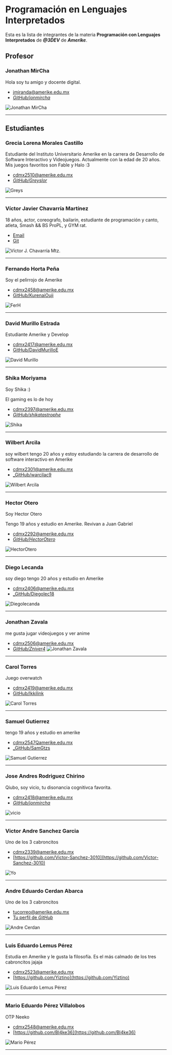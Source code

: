 # Programación en Lenguajes Interpretados

Esta es la lista de integrantes de la materia **Programación con Lenguajes Interpretados** de _**\@3DEV**_ de _**Amerike**_.

## Profesor

### Jonathan MirCha

Hola soy tu amigo y docente digital.

- [jmiranda@amerike.edu.mx](jmiranda@amerike.edu.mx)
- [_GitHub/jonmircha_](https://github.com/jonmircha)

![_Jonathan MirCha_](./img/jonmircha.jpg)

---

## Estudiantes

### Grecia Lorena Morales Castillo

Estudiante del Instituto Universitario Amerike en la carrera de Desarrollo de Software Interactivo y Videojuegos. Actualmente con la edad de 20 años. Mis juegos favoritos son Fable y Halo :3

- [cdmx2510@amerike.edu.mx](cdmx2510@amerike.edu.mx)
- [_GitHub/Greyslor_](github.com/Greyslor)

![_Greys_](./img/grey.jpg)

---

### Víctor Javier Chavarría Martínez

18 años, actor, coreografo, bailarin, estudiante de programación y canto, atleta, Smash && BS ProPL, y GYM rat.

- [Email](cdmx2372@amerike.edu.mx)
- [Git](https://github.com/VictorJ-Ch)

![Víctor J. Chavarría Mtz.](./img/VictorJ-Ch.jpg)

---

### Fernando Horta Peña

Soy el pelirrojo de Amerike

- [cdmx2458@amerike.edu.mx](cdmx2458@amerike.edu.mx)
- [GitHub/KurenaiOuji](https://github.com/KurenaiOuji)

![FerH](./img/FerH.jpeg)

---

### David Murillo Estrada

Estudiante Amerike y Develop

- [cdmx2417@amerike.edu.mx](cdmx2417@amerike.edu.mx)
- [GitHub/DavidMurilloE](https://github.com/DavidMurilloE)

![David Murillo](<img/Foto Whats.jpg>)

---

### Shika Moriyama

Soy Shika :)

El gaming es lo de hoy

- [cdmx2397@amerike.edu.mx](cdmx2397@amerike.edu.mx)
- [_GitHub/shikatastrophe_](https://github.com/Shikatastrophe)

![Shika](https://raw.githubusercontent.com/Shikatastrophe/Practica-3-Lenguajes-Interpretados/main/IMG_20230225_184210315.jpg)

---

### Wilbert Arcila 

soy wilbert tengo 20 años y estoy estudiando la carrera de desarrollo de software interactivo en Amerike

- [cdmx2301@amerike.edu.mx](cdmx2301@amerike.edu.mx)
- [_GitHub/warcilac9](https://github.com/warcilac9)

![_Wilbert Arcila_](./assets/rn_image_picker_lib_temp_b20b7ae4-12f6-4c9c-a45e-b08c69334f3d.jpg)

---

### Hector Otero 

Soy Hector Otero

Tengo 19 años y estudio en Amerike. Revivan a Juan Gabriel

- [cdmx2292@amerike.edu.mx](cdmx2292@amerike.edu.mx)
- [_GitHub/HectorOtero_](https://github.com/HectorOtero)

![HectorOtero](./img/BB159DC5-C15B-4A57-9992-2865E44081F5.JPG)

---

### Diego Lecanda

soy diego tengo 20 años y estudio en Amerike 

- [cdmx2406@amerike.edu.mx](cdmx2406@amerike.edu.mx)
- [_GitHub/Diegolec18](https://github.com/warcilac9)

![_Diegolecanda_](./img/diego.jpeg)

---

### Jonathan Zavala

me gusta jugar videojuegos y ver anime 

- [cdmx2506@amerike.edu.mx](cdmx2506@amerike.edu.mx)
- [_GitHub/Zniver4_](https://github.com/Zniver4)
![Jonathan Zavala](./img/Jonathan-zav.jpg)

---

### Carol Torres

Juego overwatch

- [cdmx2419@amerike.edu.mx](cdmx2419@amerike.edu.mx)
- [GitHub/Ikkilink](https://github.com/Ikkilink)

![_Carol Torres_](https://raw.githubusercontent.com/Ikkilink/Practica3/main/assets/20230810_135006.jpg)

---

### Samuel Gutierrez

tengo 19 años y estudio en amerike

- [cdmx2547Qamerike.edu.mx](cdmx2547Qamerike.edu.mx)
- [_GitHub/SamGtzs](https://github.com/SamGtzs)

![_Samuel Gutierrez_](./assets/misaysam.jpg)

---

### Jose Andres Rodriguez Chirino

Qiubo, soy vicio, tu disonancia cognitivca favorita.

- [cdmx2418@amerike.edu.mx](cdmx2418@amerike.edu.mx)
- [_GitHub/jonmircha_](https://github.com/Sholensk)

![_vicio_](./img/vicio.jpg)

---

### Victor Andre Sanchez Garcia

Uno de los 3 cabroncitos 

- [cdmx2339@amerike.edu.mx](cdmx2339@amerike.edu.mx)
- [https://github.com/Victor-Sanchez-3010](https://github.com/Victor-Sanchez-3010)

![Yo](./img/VictorS.jpeg)

---

### Andre Eduardo Cerdan Abarca

Uno de los 3 cabroncitos

- [tucorreo@amerike.edu.mx](cdmx2528@amerike.edu.mx)
- [Tu perfil de _GitHub_](https://github.com/megaandre)

![Andre Cerdan](./img/andrec.jpg)

---

### Luis Eduardo Lemus Pérez

Estudia en Amerike y le gusta la filosofía. Es el más calmado de los tres cabroncitos jajaja

- [cdmx2523@amerike.edu.mx](cdmx2523@amerike.edu.mx)
- [https://github.com/Yiztino](https://github.com/Yiztino)

![Luis Eduardo Lemus Pérez](./img/Yx-Z-io.jpg)

---

### Mario Eduardo Pérez Villalobos

OTP Neeko

- [cdmx2548@amerike.edu.mx](cdmx2548@amerike.edu.mx)
- [https://github.com/Bl4ke36](https://github.com/Bl4ke36)

![Mario Pérez](./img/MarioPerez.jpeg)

---
